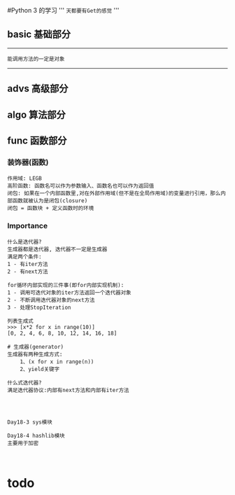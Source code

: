 #Python 3 的学习
'''
    `天都要有Get的感觉`
'''
## basic 基础部分
***
    能调用方法的一定是对象
***
## advs  高级部分
## algo  算法部分
## func  函数部分
### 装饰器(函数)
    作用域: LEGB
    高阶函数: 函数名可以作为参数输入、函数名也可以作为返回值
    闭包: 如果在一个内部函数里,对在外部作用域(但不是在全局作用域)的变量进行引用，那么内部函数就被认为是闭包(closure)
    闭包 = 函数块 + 定义函数时的环境

### Importance
```
什么是迭代器?
生成器都是迭代器, 迭代器不一定是生成器
满足两个条件: 
1 - 有iter方法
2 - 有next方法

for循环内部实现的三件事(即for内部实现机制):
1 - 调用可迭代对象的iter方法返回一个迭代器对象
2 - 不断调用迭代器对象的next方法
3 - 处理StopIteration

列表生成式
>>> [x*2 for x in range(10)]
[0, 2, 4, 6, 8, 10, 12, 14, 16, 18]

# 生成器(generator)
生成器有两种生成方式:
    1、(x for x in range(n))
    2、yield关键字
    
什么式迭代器?
满足迭代器协议:内部有next方法和内部有iter方法
    



Day18-3 sys模块

Day18-4 hashlib模块
主要用于加密



```
    
# todo
   
    
    
    
